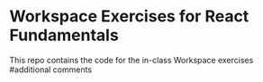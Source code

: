 # Workspace Exercises for React Fundamentals

This repo contains the code for the in-class Workspace exercises
#additional comments
